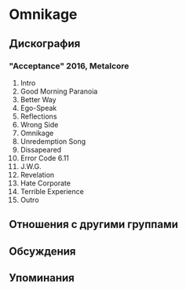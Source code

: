 # Omnikage



## Дискография

### "Acceptance" 2016, Metalcore

01. Intro 
02. Good Morning Paranoia 
03. Better Way 
04. Ego-Speak 
05. Reflections 
06. Wrong Side 
07. Omnikage 
08. Unredemption Song 
09. Dissapeared 
10. Error Code 6.11 
11. J.W.G. 
12. Revelation 
13. Hate Corporate 
14. Terrible Experience 
15. Outro


## Отношения с другими группами


## Обсуждения


## Упоминания

